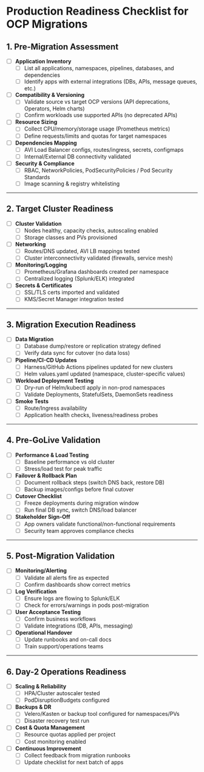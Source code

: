 # Production Readiness Checklist for OCP Migrations

## 1. Pre-Migration Assessment
- [ ] **Application Inventory**  
  - [ ] List all applications, namespaces, pipelines, databases, and dependencies  
  - [ ] Identify apps with external integrations (DBs, APIs, message queues, etc.)  
- [ ] **Compatibility & Versioning**  
  - [ ] Validate source vs target OCP versions (API deprecations, Operators, Helm charts)  
  - [ ] Confirm workloads use supported APIs (no deprecated APIs)  
- [ ] **Resource Sizing**  
  - [ ] Collect CPU/memory/storage usage (Prometheus metrics)  
  - [ ] Define requests/limits and quotas for target namespaces  
- [ ] **Dependencies Mapping**  
  - [ ] AVI Load Balancer configs, routes/ingress, secrets, configmaps  
  - [ ] Internal/External DB connectivity validated  
- [ ] **Security & Compliance**  
  - [ ] RBAC, NetworkPolicies, PodSecurityPolicies / Pod Security Standards  
  - [ ] Image scanning & registry whitelisting  

---

## 2. Target Cluster Readiness
- [ ] **Cluster Validation**  
  - [ ] Nodes healthy, capacity checks, autoscaling enabled  
  - [ ] Storage classes and PVs provisioned  
- [ ] **Networking**  
  - [ ] Routes/DNS updated, AVI LB mappings tested  
  - [ ] Cluster interconnectivity validated (firewalls, service mesh)  
- [ ] **Monitoring/Logging**  
  - [ ] Prometheus/Grafana dashboards created per namespace  
  - [ ] Centralized logging (Splunk/ELK) integrated  
- [ ] **Secrets & Certificates**  
  - [ ] SSL/TLS certs imported and validated  
  - [ ] KMS/Secret Manager integration tested  

---

## 3. Migration Execution Readiness
- [ ] **Data Migration**  
  - [ ] Database dump/restore or replication strategy defined  
  - [ ] Verify data sync for cutover (no data loss)  
- [ ] **Pipeline/CI-CD Updates**  
  - [ ] Harness/GitHub Actions pipelines updated for new clusters  
  - [ ] Helm values.yaml updated (namespace, cluster-specific values)  
- [ ] **Workload Deployment Testing**  
  - [ ] Dry-run of Helm/kubectl apply in non-prod namespaces  
  - [ ] Validate Deployments, StatefulSets, DaemonSets readiness  
- [ ] **Smoke Tests**  
  - [ ] Route/Ingress availability  
  - [ ] Application health checks, liveness/readiness probes  

---

## 4. Pre-GoLive Validation
- [ ] **Performance & Load Testing**  
  - [ ] Baseline performance vs old cluster  
  - [ ] Stress/load test for peak traffic  
- [ ] **Failover & Rollback Plan**  
  - [ ] Document rollback steps (switch DNS back, restore DB)  
  - [ ] Backup images/configs before final cutover  
- [ ] **Cutover Checklist**  
  - [ ] Freeze deployments during migration window  
  - [ ] Run final DB sync, switch DNS/load balancer  
- [ ] **Stakeholder Sign-Off**  
  - [ ] App owners validate functional/non-functional requirements  
  - [ ] Security team approves compliance checks  

---

## 5. Post-Migration Validation
- [ ] **Monitoring/Alerting**  
  - [ ] Validate all alerts fire as expected  
  - [ ] Confirm dashboards show correct metrics  
- [ ] **Log Verification**  
  - [ ] Ensure logs are flowing to Splunk/ELK  
  - [ ] Check for errors/warnings in pods post-migration  
- [ ] **User Acceptance Testing**  
  - [ ] Confirm business workflows  
  - [ ] Validate integrations (DB, APIs, messaging)  
- [ ] **Operational Handover**  
  - [ ] Update runbooks and on-call docs  
  - [ ] Train support/operations teams  

---

## 6. Day-2 Operations Readiness
- [ ] **Scaling & Reliability**  
  - [ ] HPA/Cluster autoscaler tested  
  - [ ] PodDisruptionBudgets configured  
- [ ] **Backups & DR**  
  - [ ] Velero/Kasten or backup tool configured for namespaces/PVs  
  - [ ] Disaster recovery test run  
- [ ] **Cost & Quota Management**  
  - [ ] Resource quotas applied per project  
  - [ ] Cost monitoring enabled  
- [ ] **Continuous Improvement**  
  - [ ] Collect feedback from migration runbooks  
  - [ ] Update checklist for next batch of apps  
